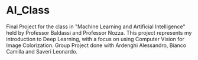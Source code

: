 # AI_Class
Final Project for the class in "Machine Learning and Artificial Intelligence" held by Professor Baldassi and Professor Nozza.
This project represents my introduction to Deep Learning, with a focus on using Computer Vision for Image Colorization.
Group Project done with Ardenghi Alessandro, Bianco Camilla and Saveri Leonardo.

